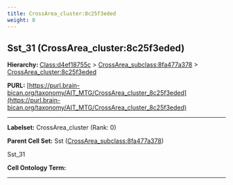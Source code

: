 ```yaml
---
title: CrossArea_cluster:8c25f3eded
weight: 8
---
```

## Sst_31 (CrossArea_cluster:8c25f3eded)
<b>Hierarchy: </b>
[Class:d4ef18755c](../Class_d4ef18755c) >
[CrossArea_subclass:8fa477a378](../CrossArea_subclass_8fa477a378) >
[CrossArea_cluster:8c25f3eded](../CrossArea_cluster_8c25f3eded)

**PURL:** [https://purl.brain-bican.org/taxonomy/AIT_MTG/CrossArea_cluster_8c25f3eded](https://purl.brain-bican.org/taxonomy/AIT_MTG/CrossArea_cluster_8c25f3eded)

---


**Labelset:** CrossArea_cluster (Rank: 0)

**Parent Cell Set:** Sst ([CrossArea_subclass:8fa477a378](../CrossArea_subclass_8fa477a378))

Sst_31


**Cell Ontology Term:** 

[MARKER GENES.]: #


---

[TRANSFERRED ANNOTATIONS.]: #


[AUTHOR ANNOTATION FIELDS.]: #

